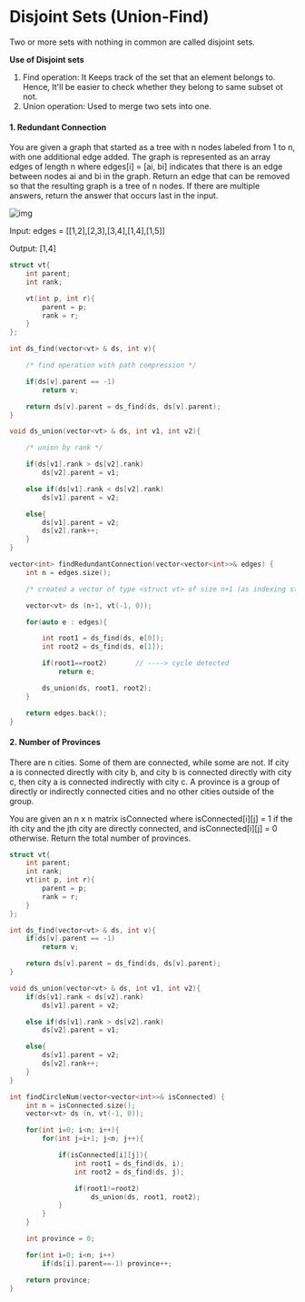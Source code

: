 # Disjoint Sets (Union-Find)
Two or more sets with nothing in common are called disjoint sets.

**Use of Disjoint sets**
1. Find operation: It Keeps track of the set that an element belongs to. Hence, It'll be easier to check whether they belong to same subset ot not.
2. Union operation: Used to merge two sets into one.

#### 1. Redundant Connection
You are given a graph that started as a tree with n nodes labeled from 1 to n, with one additional edge added. The graph is represented as an array edges of length n where edges[i] = [ai, bi] indicates that there is an edge between nodes ai and bi in the graph. Return an edge that can be removed so that the resulting graph is a tree of n nodes. If there are multiple answers, return the answer that occurs last in the input.

![img](https://assets.leetcode.com/uploads/2021/05/02/reduntant1-2-graph.jpg)

Input: edges = [[1,2],[2,3],[3,4],[1,4],[1,5]]

Output: [1,4]

```cpp
struct vt{
    int parent;
    int rank;

    vt(int p, int r){
        parent = p;
        rank = r;
    }
};

int ds_find(vector<vt> & ds, int v){

    /* find operation with path compression */

    if(ds[v].parent == -1) 
        return v;

    return ds[v].parent = ds_find(ds, ds[v].parent);    
}

void ds_union(vector<vt> & ds, int v1, int v2){

    /* union by rank */

    if(ds[v1].rank > ds[v2].rank)
        ds[v2].parent = v1;

    else if(ds[v1].rank < ds[v2].rank)
        ds[v1].parent = v2;

    else{
        ds[v1].parent = v2;
        ds[v2].rank++;
    } 
}

vector<int> findRedundantConnection(vector<vector<int>>& edges) {
    int n = edges.size();

    /* created a vector of type <struct vt> of size n+1 (as indexing starts from 1) */

    vector<vt> ds (n+1, vt(-1, 0));          

    for(auto e : edges){

        int root1 = ds_find(ds, e[0]);      
        int root2 = ds_find(ds, e[1]);

        if(root1==root2)       // ----> cycle detected
            return e;

        ds_union(ds, root1, root2);
    }

    return edges.back();
}
```

#### 2. Number of Provinces
There are n cities. Some of them are connected, while some are not. If city a is connected directly with city b, and city b is connected directly with city c, then city a is connected indirectly with city c. A province is a group of directly or indirectly connected cities and no other cities outside of the group.

You are given an n x n matrix isConnected where isConnected[i][j] = 1 if the ith city and the jth city are directly connected, and isConnected[i][j] = 0 otherwise. Return the total number of provinces.

```cpp
struct vt{
    int parent;
    int rank;
    vt(int p, int r){
        parent = p;
        rank = r;
    }
};

int ds_find(vector<vt> & ds, int v){
    if(ds[v].parent == -1)
        return v;

    return ds[v].parent = ds_find(ds, ds[v].parent);
}

void ds_union(vector<vt> & ds, int v1, int v2){
    if(ds[v1].rank < ds[v2].rank)
        ds[v1].parent = v2;

    else if(ds[v1].rank > ds[v2].rank)
        ds[v2].parent = v1;

    else{
        ds[v1].parent = v2;
        ds[v2].rank++;
    }        
}

int findCircleNum(vector<vector<int>>& isConnected) {
    int n = isConnected.size();
    vector<vt> ds (n, vt(-1, 0));

    for(int i=0; i<n; i++){
        for(int j=i+1; j<n; j++){

            if(isConnected[i][j]){
                int root1 = ds_find(ds, i);
                int root2 = ds_find(ds, j);

                if(root1!=root2)
                    ds_union(ds, root1, root2);
            }
        }
    }

    int province = 0;

    for(int i=0; i<n; i++)
        if(ds[i].parent==-1) province++;

    return province;
}
```
